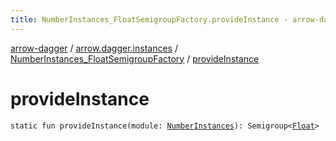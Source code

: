 ```yaml
---
title: NumberInstances_FloatSemigroupFactory.provideInstance - arrow-dagger
---
```


[arrow-dagger](../../index.html) / [arrow.dagger.instances](../index.html) / [NumberInstances_FloatSemigroupFactory](index.html) / [provideInstance](./provide-instance.html)

# provideInstance

`static fun provideInstance(module: `[`NumberInstances`](../-number-instances/index.html)`): Semigroup<`[`Float`](https://kotlinlang.org/api/latest/jvm/stdlib/kotlin/-float/index.html)`>`